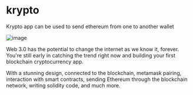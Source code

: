 # krypto
Krypto app can be used to send ethereum from one to another wallet

![image](https://user-images.githubusercontent.com/3934745/154989155-372e2e70-4e70-4a9a-8146-32666fc157b9.png)


Web 3.0 has the potential to change the internet as we know it, forever. You're still early in catching the trend right now and building your first blockchain cryptocurrency app. 

With a stunning design, connected to the blockchain, metamask pairing, interaction with smart contracts, sending Ethereum through the blockchain network, writing solidity code, and much more.
